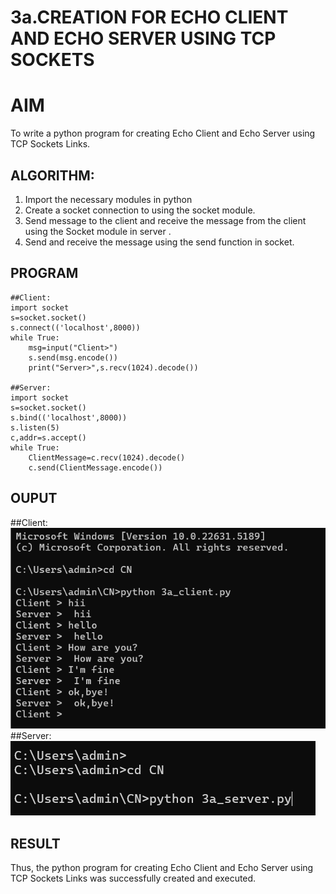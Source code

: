 # 3a.CREATION FOR ECHO CLIENT AND ECHO SERVER USING TCP SOCKETS
# AIM
To write a python program for creating Echo Client and Echo Server using TCP
Sockets Links.
## ALGORITHM:
1. Import the necessary modules in python
2. Create a socket connection to using the socket module.
3. Send message to the client and receive the message from the client using the Socket module in
 server .
4. Send and receive the message using the send function in socket.
## PROGRAM
```
##Client:
import socket
s=socket.socket()
s.connect(('localhost',8000))
while True:
    msg=input("Client>")
    s.send(msg.encode())
    print("Server>",s.recv(1024).decode())

##Server:
import socket
s=socket.socket()
s.bind(('localhost',8000))
s.listen(5)
c,addr=s.accept()
while True:
    ClientMessage=c.recv(1024).decode()
    c.send(ClientMessage.encode())
```
## OUPUT
##Client:
![alt text](442398197-c8f224b4-cd1a-47af-9dc6-68a4c58feef1.png)
##Server:
![alt text](442398423-ce649523-6525-48cf-a73f-7d91164dc7e1.png)
## RESULT
Thus, the python program for creating Echo Client and Echo Server using TCP Sockets Links 
was successfully created and executed.
